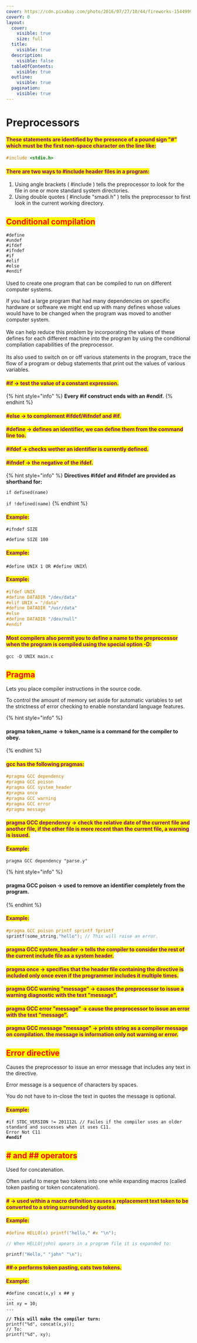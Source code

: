 ```yaml
---
cover: https://cdn.pixabay.com/photo/2016/07/27/10/44/fireworks-1544999_1280.jpg
coverY: 0
layout:
  cover:
    visible: true
    size: full
  title:
    visible: true
  description:
    visible: false
  tableOfContents:
    visible: true
  outline:
    visible: true
  pagination:
    visible: true
---
```


# Preprocessors

#### <mark style="color:purple;">These statements are identified by the presence of a pound sign "#" which must be the first non-space character on the line like:</mark>

```c
#include <stdio.h>
```

#### <mark style="color:purple;">There are two ways to #include header files in a program:</mark>

1. Using angle brackets ( #include ) tells the preprocessor to look for the file in one or more standard system directories.
2. Using double quotes ( #include "smadi.h" ) tells the preprocessor to first look in the current working directory.

## <mark style="color:red;">Conditional compilation</mark>

`#define`\
`#undef`\
`#ifdef`\
`#ifndef`\
`#if`\
`#elif`\
`#else`\
`#endif`\
\
Used to create one program that can be compiled to run on different computer systems.&#x20;

If you had a large program that had many dependencies on specific hardware or software we might end up with many defines whose values would have to be changed when the program was moved to another computer system.\
\
We can help reduce this problem by incorporating the values of these defines for each different machine into the program by using the conditional compilation capabilities of the preprocessor.\
\
Its also used to switch on or off various statements in the program, trace the flow of a program or debug statements that print out the values of various variables.

#### <mark style="color:purple;">#if → test the value of a constant expression.</mark>

{% hint style="info" %}
**Every #if construct ends with an #endif.**
{% endhint %}

#### <mark style="color:purple;">#else → to complement #ifdef/#ifndef and #if.</mark>

#### <mark style="color:purple;">#define → defines an identifier, we can define them from the command line too.</mark>

#### <mark style="color:purple;">#ifdef → checks wether an identifier is currently defined.</mark>

#### <mark style="color:purple;">#ifndef → the negative of the ifdef.</mark>

{% hint style="info" %}
**Directives #ifdef and #ifndef are provided as shorthand for:**

`if defined(name)`

`if !defined(name)`
{% endhint %}

#### <mark style="color:purple;">Example:</mark>

`#ifndef SIZE`

`#define SIZE 100`

#### <mark style="color:purple;">Example:</mark>

`#define UNIX 1 OR #define UNIX`\\

#### <mark style="color:purple;">Example:</mark>

```c
#ifdef UNIX
#define DATADIR "/dev/data"
#elif UNIX = "/data"
#define DATADIR "/usr/data"
#else
#define DATADIR "/dev/null"
#endif
```

#### <mark style="color:purple;">Most compilers also permit you to define a name to the preprocessor when the program is compiled using the special option -D:</mark>

`gcc -D UNIX main.c`

## <mark style="color:red;">Pragma</mark>

Lets you place compiler instructions in the source code.&#x20;

To control the amount of memory set aside for automatic variables to set the strictness of error checking to enable nonstandard language features.

{% hint style="info" %}
#### pragma token\_name → token\_name is a command for the compiler to obey.
{% endhint %}

#### <mark style="color:purple;">gcc has the following pragmas:</mark>

```c
#pragma GCC dependency
#pragma GCC poison
#pragma GCC system_header
#pragma once
#pragma GCC warning
#pragma GCC error
#pragma message
```

#### <mark style="color:purple;">pragma GCC dependency → check the relative date of the current file and another file, if the other file is more recent than the current file, a warning is issued.</mark>

#### <mark style="color:purple;">Example:</mark>

```
pragma GCC dependency "parse.y"
```

{% hint style="info" %}
#### pragma GCC poison → used to remove an identifier completely from the program.
{% endhint %}

#### <mark style="color:purple;">Example:</mark>

```c
#pragma GCC poison printf sprintf fprintf
sprintf(some_string,"hello"); // This will raise an error.
```

#### <mark style="color:purple;">pragma GCC system\_header → tells the compiler to consider the rest of the current include file as a system header.</mark>

#### <mark style="color:purple;">pragma once → specifies that the header file containing the directive is included only once even if the programmer includes it multiple times.</mark>

#### <mark style="color:purple;">pragma GCC warning "message" → causes the preprocessor to issue a warning diagnostic with the text "message".</mark>

#### <mark style="color:purple;">pragma GCC error "message" → cause the preprocessor to issue an error with the text "message".</mark>

#### <mark style="color:purple;">pragma GCC message "message" → prints string as a compiler message on compilation. the message is information only not warning or error.</mark>

## <mark style="color:red;">Error directive</mark>

Causes the preprocessor to issue an error message that includes any text in the directive.&#x20;

Error message is a sequence of characters by spaces.

You do not have to in-close the text in quotes the message is optional.

#### <mark style="color:purple;">Example:</mark>

<pre class="language-c" data-overflow="wrap"><code class="lang-c">#if STDC_VERSION != 201112L // Failes if the compiler uses an older standard and successes when it uses C11.
Error Not C11
<strong>#endif
</strong></code></pre>

## <mark style="color:red;"># and ## operators</mark>

Used for concatenation.&#x20;

Often useful to merge two tokens into one while expanding macros (called token pasting or token concatenation).

#### <mark style="color:purple;"># → used within a macro definition causes a replacement text token to be converted to a string surrounded by quotes.</mark>

#### <mark style="color:purple;">Example:</mark>

```c
#define HELLO(x) printf("hello," #x "\n");

// When HELLO(john) apears in a program file it is expanded to:

printf("Hello," "john" "\n");
```

#### <mark style="color:purple;">##→ performs token pasting, cats two tokens.</mark>

#### <mark style="color:purple;">Example:</mark>

<pre class="language-c"><code class="lang-c">#define concat(x,y) x ## y
...
int xy = 10;
...

<strong>// This will make the compiler turn:
</strong>printf("%d", concat(x,y));
// To: 
printf("%d", xy);
</code></pre>
